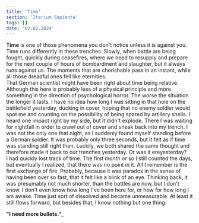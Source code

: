 ```yaml
---
title: 'Time'
section: 'Iterium Sapienta'
tags: []
date: '02.02.2024'
---
```


**Time** is one of those phenomena you don't notice unless it is against you. Time runs differently
in these trenches. Slowly, when battle are being fought, quickly during ceasefires, where we need to
resupply and prepare for the next couple of hours of bombardment and slaughter, but it always runs
against us. The moments that are cherishable pass in an instant, while all those dreadful ones fell like
eternities.  
That German scientist might have been right about time being relative. Although this here is
probably less of a physical principle and more something in the direction of psychological horror.
The worse the situation the longer it lasts. I have no idea how long I was sitting in that hole on
the battlefield yesterday, ducking in cover, hoping that no enemy soldier would spot me and counting
on the possibility of being spared by artillery shells. I heard one impact right by my side, but it
didn't explode. There I was waiting for nightfall in order to crawl out of cover and sneak back into
my trench. I was not the only one that night, as I suddenly found myself standing before a German
soldier. It was probably only three seconds, but it felt as if time was standing still right then.
Luckily, we both shared the same thought and therefore made it back to our trenches yesterday. Or
was it ereyesterday?  
I had quickly lost track of time. The first month or so I still counted the days, but eventually I
realized, that there was no point in it. All I remember is the first exchange of fire. Probably,
because it was paradox in the sense of having been over so fast, that it felt like a blink of an
eye. Thinking back, it was presumably not much shorter, than the battles are now, but I don't know.
I don't even know how long I've been here for, or how for how long I am awake. Time just sort of
dissolved and became unmeasurable. At least it still flows forward, but besides that, I know nothing
but one thing:

**"I need more bullets."**\_
